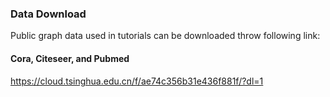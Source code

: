 ### Data Download

Public graph data used in tutorials can be downloaded throw following link:

#### Cora, Citeseer, and Pubmed
https://cloud.tsinghua.edu.cn/f/ae74c356b31e436f881f/?dl=1
